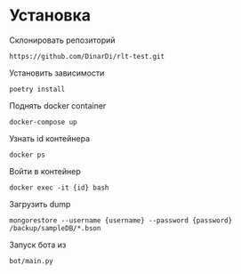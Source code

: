 # Установка
Склонировать репозиторий

    https://github.com/DinarDi/rlt-test.git

Установить зависимости

    poetry install

Поднять docker container

    docker-compose up

Узнать id контейнера

    docker ps

Войти в контейнер

    docker exec -it {id} bash

Загрузить dump

    mongorestore --username {username} --password {password} /backup/sampleDB/*.bson

Запуск бота из

    bot/main.py
